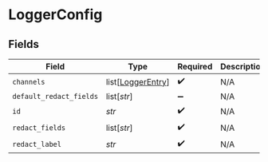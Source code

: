 # LoggerConfig


## Fields

| Field                                                   | Type                                                    | Required                                                | Description                                             |
| ------------------------------------------------------- | ------------------------------------------------------- | ------------------------------------------------------- | ------------------------------------------------------- |
| `channels`                                              | list[[LoggerEntry](../../models/shared/loggerentry.md)] | :heavy_check_mark:                                      | N/A                                                     |
| `default_redact_fields`                                 | list[*str*]                                             | :heavy_minus_sign:                                      | N/A                                                     |
| `id`                                                    | *str*                                                   | :heavy_check_mark:                                      | N/A                                                     |
| `redact_fields`                                         | list[*str*]                                             | :heavy_check_mark:                                      | N/A                                                     |
| `redact_label`                                          | *str*                                                   | :heavy_check_mark:                                      | N/A                                                     |